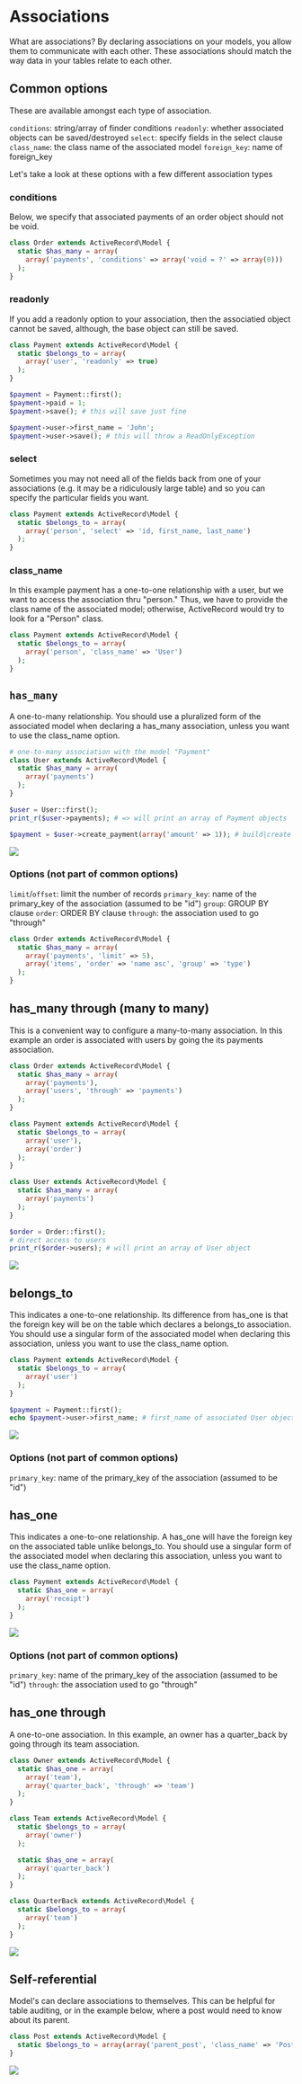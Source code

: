 # Associations

What are associations? By declaring associations on your models, you allow them to communicate with each other. These associations should match the way data in your tables relate to each other.

## Common options

These are available amongst each type of association.

`conditions`: string/array of finder conditions
`readonly`: whether associated objects can be saved/destroyed
`select`: specify fields in the select clause
`class_name`: the class name of the associated model
`foreign_key`: name of foreign_key

Let's take a look at these options with a few different association types

### conditions

Below, we specify that associated payments of an order object should not be void.

```php
class Order extends ActiveRecord\Model {
  static $has_many = array(
    array('payments', 'conditions' => array('void = ?' => array(0)))
  );
}
```

### readonly

If you add a readonly option to your association, then the associatied object cannot be saved, although, the base object can still be saved.

```php
class Payment extends ActiveRecord\Model {
  static $belongs_to = array(
    array('user', 'readonly' => true)
  );
}

$payment = Payment::first();
$payment->paid = 1;
$payment->save(); # this will save just fine

$payment->user->first_name = 'John';
$payment->user->save(); # this will throw a ReadOnlyException
```

### select

Sometimes you may not need all of the fields back from one of your associations (e.g. it may be a ridiculously large table) and so you can specify the particular fields you want.

```php
class Payment extends ActiveRecord\Model {
  static $belongs_to = array(
    array('person', 'select' => 'id, first_name, last_name')
  );
}
```

### class_name

In this example payment has a one-to-one relationship with a user, but we want to access the association thru "person." Thus, we have to provide the class name of the associated model; otherwise, ActiveRecord would try to look for a "Person" class.

```php
class Payment extends ActiveRecord\Model {
  static $belongs_to = array(
    array('person', 'class_name' => 'User')
  );
}
```

## `has_many`

A one-to-many relationship. You should use a pluralized form of the associated model when declaring a has_many association, unless you want to use the class_name option.

```php
# one-to-many association with the model "Payment" 
class User extends ActiveRecord\Model {
  static $has_many = array(
    array('payments')
  );
}

$user = User::first();
print_r($user->payments); # => will print an array of Payment objects

$payment = $user->create_payment(array('amount' => 1)); # build|create for associations.
```

![](http://phpactiverecord.org/images/guides/has_many.png)

### Options (not part of common options)

`limit`/`offset`: limit the number of records
`primary_key`: name of the primary_key of the association (assumed to be "id")
`group`: GROUP BY clause
`order`: ORDER BY clause
`through`: the association used to go "through"

```php
class Order extends ActiveRecord\Model {
  static $has_many = array(
    array('payments', 'limit' => 5),
    array('items', 'order' => 'name asc', 'group' => 'type')
  );
}
```

## has_many through (many to many)

This is a convenient way to configure a many-to-many association. In this example an order is associated with users by going the its payments association.

```php
class Order extends ActiveRecord\Model {
  static $has_many = array(
    array('payments'),
    array('users', 'through' => 'payments')
  );
}

class Payment extends ActiveRecord\Model {
  static $belongs_to = array(
    array('user'),
    array('order')
  );
}

class User extends ActiveRecord\Model {
  static $has_many = array(
    array('payments')
  );
}

$order = Order::first();
# direct access to users
print_r($order->users); # will print an array of User object
```

![](http://phpactiverecord.org/images/guides/has_many_through.png)

## belongs_to

This indicates a one-to-one relationship. Its difference from has_one is that the foreign key will be on the table which declares a belongs_to association. You should use a singular form of the associated model when declaring this association, unless you want to use the class_name option.

```php
class Payment extends ActiveRecord\Model {
  static $belongs_to = array(
    array('user')
  );
}

$payment = Payment::first();
echo $payment->user->first_name; # first_name of associated User object
```

![](http://phpactiverecord.org/images/guides/belongs_to.png)

### Options (not part of common options)

`primary_key`: name of the primary_key of the association (assumed to be "id")

## has_one

This indicates a one-to-one relationship. A has_one will have the foreign key on the associated table unlike belongs_to. You should use a singular form of the associated model when declaring this association, unless you want to use the class_name option.

```php
class Payment extends ActiveRecord\Model {
  static $has_one = array(
    array('receipt')
  );
}
```

![](http://phpactiverecord.org/images/guides/has_one.png)

### Options (not part of common options)

`primary_key`: name of the primary_key of the association (assumed to be "id")
`through`: the association used to go "through"

## has_one through

A one-to-one association. In this example, an owner has a quarter_back by going through its team association.

```php
class Owner extends ActiveRecord\Model {
  static $has_one = array(
    array('team'),
    array('quarter_back', 'through' => 'team')
  );
}

class Team extends ActiveRecord\Model {
  static $belongs_to = array(
    array('owner')
  );

  static $has_one = array(
    array('quarter_back')
  );
}

class QuarterBack extends ActiveRecord\Model {
  static $belongs_to = array(
    array('team')
  );
}
```

![](http://phpactiverecord.org/images/guides/has_one_through.png)

## Self-referential

Model's can declare associations to themselves. This can be helpful for table auditing, or in the example below, where a post would need to know about its parent.

```php
class Post extends ActiveRecord\Model {
  static $belongs_to = array(array('parent_post', 'class_name' => 'Post'));
}
```

![](http://phpactiverecord.org/images/guides/belongs_to_self_referential.png)

